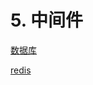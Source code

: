 # 5. 中间件



[数据库](%E6%95%B0%E6%8D%AE%E5%BA%93/%E6%95%B0%E6%8D%AE%E5%BA%93.md)

[redis](redis/redis.md)

